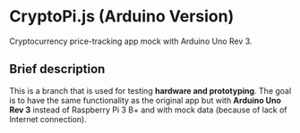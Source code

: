 # CryptoPi.js (Arduino Version)

Cryptocurrency price-tracking app mock with Arduino Uno Rev 3.

## Brief description

This is a branch that is used for testing **hardware and prototyping**.
The goal is to have the same functionality as the original app but with **Arduino Uno Rev 3** instead of Raspberry Pi 3 B+ and with mock data (because of lack of Internet connection).
